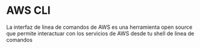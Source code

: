 # AWS CLI
La interfaz de linea de comandos de AWS es una herramienta open source que permite interactuar con los servicios de AWS desde tu shell de linea de comandos